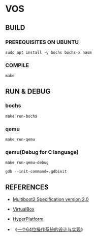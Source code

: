 
# VOS

## BUILD

### PREREQUISITES ON UBUNTU

```shell
sudo apt install -y bochs bochs-x nasm
```

### COMPILE

```shell
make
```

## RUN & DEBUG

### bochs

```shell
make run-bochs
```

### qemu

```shell
make run-qemu
``` 

### qemu(Debug for C language)

```shell
make run-qemu-debug
``` 

```shell
gdb --init-command=.gdbinit
```

## REFERENCES

- [Multiboot2 Specification version 2.0](https://www.gnu.org/software/grub/manual/multiboot2/multiboot.html)

- [VirtualBox](https://www.virtualbox.org/)

- [HyperPlatform](https://github.com/tandasat/HyperPlatform)

- 《[一个64位操作系统的设计与实现](https://www.ituring.com.cn/book/2450)》
